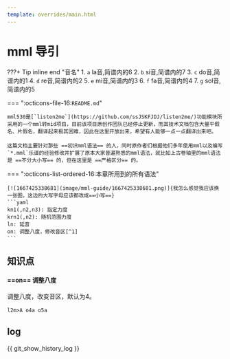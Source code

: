```yaml
---
template: overrides/main.html
---
```

# mml 导引

???+ Tip  inline end "音名"
    1. `a` la音,简谱内的6
    2. `b` si音,简谱内的7
    3. `c` do音,简谱内的1
    4. `d` re音,简谱内的2
    5. `e` mi音,简谱内的3
    6. `f` fa音,简谱内的4
    7. `g` sol音,简谱内的5

=== ":octicons-file-16:`README.md`"
  
    mml530是[`listen2me`](https://github.com/ssJSKFJDJ/listen2me/)功能模块所采用的一个mml转mid项目，目前该项目原创作团队已经停止更新，而其技术文档包含大量平假名、片假名，翻译起来极其困难，因此在这里开放出来，希望有人能够一点一点翻译出来吧。
    
    这篇文档主要针对那些 ==初识mml语法== 的人，同时原作者们根据他们多年使用mml以及编写 `*.mml`乐谱的经验修改并扩展了原本大家普遍熟悉的mml语法，就比如上古卷轴里的mml语法是 ==不分大小写== 的，但在这里是 ==严格区分== 的。

=== ":octicons-list-ordered-16:本章所用到的所有语法"

    [![1667425338681](image/mml-guide/1667425338681.png)]{我怎么感觉我应该换一张图，这边的大写字母应该都改成==小写==}
    ```yaml
    kn1(,n2,n3): 指定力度
    krn1(,n2): 随机范围力度
    ln: 延音
    on: 调整八度，修改音区[^1]
    ```

## 知识点

#### ==on== 调整八度
调整八度，改变音区，默认为4。
```md title="例1.reply"
l2m>A o4a o5a
```
## **log**

{{ git_show_history_log }}


<!-- pn1(,n2,n3)        パンポット、恃步猛、スイッチ
qn1,n2             ゲ〖トタイム、呵你券不墓
r                  蒂射
s                  Control Changeなどの臼维怠墙を1搀だけ豺近。
tn                 テンポを肋年します。认跋は1×65535。介袋猛は稍年です。
u                  --
vn                 不翁。认跋は0×127。
wn                 キ〖オフベロシティ。介袋猛は0。
xnn                眶猛の16渴眶回年。
yn1,n2             コントロ〖ルチェンジ。认跋はn1,n2ともに0×127。
zn                 恃眶z0×z255

| 命令 | 描述 |
| ---- | ---- |
An1(,n2)           ポリフォニックキ〖プレッシャ〖
BSn                ベンド。认跋は0×127です。∈~nと票じ∷
BRn                ベンドレンジ。
BTn1,n2            秋灰。尸灰がn1で尸熟がn2です。∈毋¨BT6,8 = 6/8秋灰∷
BWn                2バイトベンド。认跋は0×16383。BS64=BW8192,BS127=BW16383。
Cn                 MIDIチャンネル。认跋は1×16。Cn"..."でトラック叹淡揭。
C                  附哼のMIDIチャンネルを山す矢机。
Dn                 ディチュ〖ンˉnは·-64×63 の认跋。
En                 エクスプレッション。
EEn1,n2,n3,n4....  デ〖タをSMFに木儡叫蜗する。
EXn1,n2,n3,n4....  エクスクル〖シブ。{...}で崇るとチェックサム极瓢纷换。
FBn1,n2,n3,n4....  エンベロ〖プ∈ベンド∷
FWn1,n2,n3,n4....  エンベロ〖プ∈2バイトのベンド∷
FEn1,n2,n3,n4....  エンベロ〖プ∈エクスプレッション∷
FPn1,n2,n3,n4....  エンベロ〖プ∈パンポット∷
FVn1,n2,n3,n4....  エンベロ〖プ∈ボリュ〖ム∷
FCn1,n2,n3,n4....  エンベロ〖プ∈カットオフ件侨眶∷
FRn1,n2,n3,n4....  エンベロ〖プ∈レゾナンス∷
FMn1,n2,n3,n4....  エンベロ〖プ∈モジュレ〖ション∷
FAn1,n2,n3,n4....  エンベロ〖プ∈アフタ〖タッチ∷
FTn1,n2,n3,n4....  エンベロ〖プ∈テンポ∷
Gn                 チャンネルˇプレッシャ〖。(0 <= n <=127)
Hn1,n2             バンクチェンジ。∈y0,n1 y32,n2 と票じ∷
IBn1,n2,n3,n4(,n5) 慷升恃拇∈ベンド∷
IWn1,n2,n3,n4(,n5) 慷升恃拇∈2バイトのベンド∷
IEn1,n2,n3,n4(,n5) 慷升恃拇∈エクスプレッション∷
IPn1,n2,n3,n4(,n5) 慷升恃拇∈パンポット∷
IVn1,n2,n3,n4(,n5) 慷升恃拇∈ボリュ〖ム∷
ICn1,n2,n3,n4(,n5) 慷升恃拇∈カットオフ件侨眶∷
IRn1,n2,n3,n4(,n5) 慷升恃拇∈レゾナンス∷
IMn1,n2,n3,n4(,n5) 慷升恃拇∈モジュレ〖ション∷
IAn1,n2,n3,n4(,n5) 慷升恃拇∈アフタ〖タッチ∷
ITn1,n2,n3,n4(,n5) 慷升恃拇∈テンポ∷
Jn                 不超を戎规で回年し、笆惯の不超を痰浑する。J0で豺近。
Kn1(,n2)           キ〖オン、ベロシティ
KI                 拇规回年∈没拇∷
KJ                 拇规回年∈墓拇∷
L                  --
Mn1,n2             ディレイタイム(n1)烧きモジュレ〖ション(n2)
MOF                MONnおよびMn1,n2コマンドの豺近ˉMON0 と票じˉ
MONn               痰掘凤モジュレ〖ション。认跋は0×127。
Nn1,n2,n3          NRPNコマンド。n1...MSB、n2...LSB、n3...デ〖タ
O                  --
P                  ダンパ〖ˇペダル∈コントロ〖ルチェンジ64戎∷をオンする。
Qn                 充圭回年のゲ〖トタイム。介袋猛は8。
R                  ロ〖ランド慎のチャンネル戎规を山す矢机。
RT                 そのトラックをリズムパ〖トに回年します。
S                  附哼のステップ眶などの攫鼠を(コンパイル箕に)山绩します。
TCn                カットオフ件侨眶を回年します。(0<=n<=127)
TRn                レゾナンスを回年します。(0<=n<=127)
UBn1,n2,n3,n4....  妈２エンベロ〖プ∈ベンド∷
UWn1,n2,n3,n4....  妈２エンベロ〖プ∈2バイトのベンド∷
UEn1,n2,n3,n4....  妈２エンベロ〖プ∈エクスプレッション∷
UPn1,n2,n3,n4....  妈２エンベロ〖プ∈パンポット∷
UVn1,n2,n3,n4....  妈２エンベロ〖プ∈ボリュ〖ム∷
UCn1,n2,n3,n4....  妈２エンベロ〖プ∈カットオフ件侨眶∷
URn1,n2,n3,n4....  妈２エンベロ〖プ∈レゾナンス∷
UMn1,n2,n3,n4....  妈２エンベロ〖プ∈モジュレ〖ション∷
UAn1,n2,n3,n4....  妈２エンベロ〖プ∈アフタ〖タッチ∷
UTn1,n2,n3,n4....  妈２エンベロ〖プ∈テンポ∷
Vn                 ≈(n∽および≈)n∽においてn臼维箕の猛の回年。介袋猛は4。
WT"...."           テキスト淡揭。メモなどのテキスト矢机を淡揭します。
WI"...."           弛达叹淡揭。
WL"...."           参混淡揭。
WM"...."           マ〖カ〖。リハ〖サルˇマ〖クやセクション叹を淡揭します。
WC"...."           キュ〖ポイント霹のメモ今きを淡揭します。
X                  ダンパ〖ˇペダルをオフにします。
Y                  --
Z{...}             恃眶遍换コマンド。猛の洛掐、颅し换、苞き换。

| 命令 | 描述 |
| ---- | ---- |
#title "....."     タイトル
#copyright "....." 螟侯涪山绩
#timebase n        タイムベ〖ス
#include "....."   嘲婶ファイルの粕み哈み
#swap<>            オクタ〖ブの惧げ布げ >, < の掐れ垂え
#swap()            ベロシティ〖の惧げ布げ ), ( の掐れ垂え
#german            ドイツ萎の不叹を蝗います。hがシ、bがシのフラットになる。

| 命令 | 描述 |
| ---- | ---- |
`# 眶 "叹涟"        嘲婶のプリプロセッサとの息啡怠墙
`- フラット
`+ シャ〖プ
`* ナチュラル
  $n                 マクロ。$0a×$9a, ..., $0z×$9zが蝗脱材墙
  &                  涟の不をキ〖オフしない。
  <                  オクタ〖ブを１つ布げる。

| 命令 | 描述 |
| ---- | ---- |
`> オクタ〖ブを１つ惧げる。
`> (n                 ベロシティをn布げます。∈nを臼维箕はVnで回年した猛∷
`> )n                 ベロシティをn惧げます。∈nを臼维箕はVnで回年した猛∷
`> [...]n             '[]'で跋まれた粗を回年搀眶だけ帆り手しますˉ
`> :                  '[]'面の呵稿の帆り手しでその超霖のル〖プを却けます。
`> @n                 プログラムチェンジ。认跋は0×127。
`> @+n                プログラムチェンジの猛をすべてnだけ笼やす。
`> !                  そのトラックのこのコマンド笆惯のデ〖タを痰浑する。
`> /*                 ≈*/∽までをコメントとみなす。'/*'は涩ず乖片に弥く。
`> ;                  このコマンド笆惯、乖琐までをコメントとみなす。
`> _n                 啪拇
`> __n                陵滦啪拇
`> &n                 ≈n尸不射∽による眶猛の回年ˉ
`> %n                 ≈クロック眶∽による不墓の回年。
`> |                  井泪俐ˉ鄂球やTABと票霹に胺われるˉ
`> =n                 遍琳スイッチ。=1で遍琳スキップ。=0で牲耽。
`> ~n                 ベンド。BSnと票じ。
`> ?                  トラック回年のワイルドカ〖ド∈'?'は'A'×'Z'を山す∷
`> \                  乖の擂り手し -->

